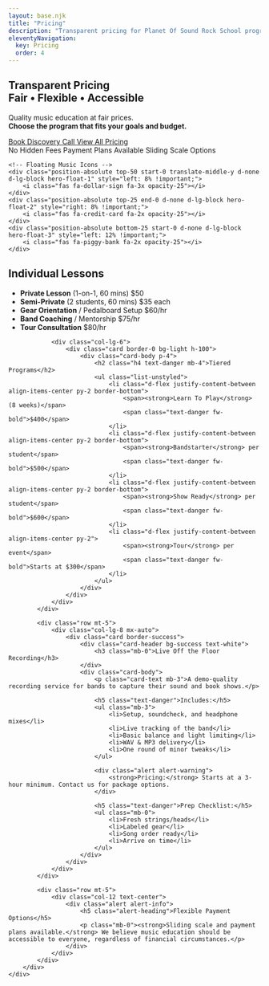```yaml
---
layout: base.njk
title: "Pricing"
description: "Transparent pricing for Planet Of Sound Rock School programs and individual lessons"
eleventyNavigation:
  key: Pricing
  order: 4
---
```


<!-- Pricing Hero Section -->
<section id="hero" class="hero d-flex align-items-center">
    <div class="container">
        <div class="row">
            <div class="col-lg-8 mx-auto text-center">
                <h1>
                    Transparent Pricing<br>
                    <span class="text-primary fw-bold">Fair • Flexible • Accessible</span>
                </h1>
                <p>
                    Quality music education at fair prices.<br>
                    <strong>Choose the program that fits your goals and budget.</strong>
                </p>
                <div class="d-flex flex-column flex-sm-row justify-content-center gap-3 mt-4">
                    <a href="/contact/" class="btn btn-primary btn-lg">
                        <i class="fas fa-calendar-alt me-2"></i>Book Discovery Call
                    </a>
                    <a href="#pricing-content" class="btn btn-outline-primary btn-lg">
                        <i class="fas fa-dollar-sign me-2"></i>View All Pricing
                    </a>
                </div>
                <div class="mt-4">
                    <span class="badge bg-light text-dark me-2 px-3 py-2">No Hidden Fees</span>
                    <span class="badge bg-light text-dark me-2 px-3 py-2">Payment Plans Available</span>
                    <span class="badge bg-light text-dark px-3 py-2">Sliding Scale Options</span>
                </div>
            </div>
        </div>
    </div>
    
    <!-- Floating Music Icons -->
    <div class="position-absolute top-50 start-0 translate-middle-y d-none d-lg-block hero-float-1" style="left: 8% !important;">
        <i class="fas fa-dollar-sign fa-3x opacity-25"></i>
    </div>
    <div class="position-absolute top-25 end-0 d-none d-lg-block hero-float-2" style="right: 8% !important;">
        <i class="fas fa-credit-card fa-2x opacity-25"></i>
    </div>
    <div class="position-absolute bottom-25 start-0 d-none d-lg-block hero-float-3" style="left: 12% !important;">
        <i class="fas fa-piggy-bank fa-2x opacity-25"></i>
    </div>
</section>

<!-- Pricing Content Section -->
<section class="py-5 bg-light">
    <div class="container">
        <div class="row">
            <div class="col-lg-10 mx-auto">
                <div class="row g-4">
                <div class="col-lg-6">
                    <div class="card border-0 bg-light h-100">
                        <div class="card-body p-4">
                            <h2 class="h4 text-danger mb-4">Individual Lessons</h2>
                            <ul class="list-unstyled">
                                <li class="d-flex justify-content-between align-items-center py-2 border-bottom">
                                    <span><strong>Private Lesson</strong> (1-on-1, 60 mins)</span>
                                    <span class="text-danger fw-bold">$50</span>
                                </li>
                                <li class="d-flex justify-content-between align-items-center py-2 border-bottom">
                                    <span><strong>Semi-Private</strong> (2 students, 60 mins)</span>
                                    <span class="text-danger fw-bold">$35 each</span>
                                </li>
                                <li class="d-flex justify-content-between align-items-center py-2 border-bottom">
                                    <span><strong>Gear Orientation</strong> / Pedalboard Setup</span>
                                    <span class="text-danger fw-bold">$60/hr</span>
                                </li>
                                <li class="d-flex justify-content-between align-items-center py-2 border-bottom">
                                    <span><strong>Band Coaching</strong> / Mentorship</span>
                                    <span class="text-danger fw-bold">$75/hr</span>
                                </li>
                                <li class="d-flex justify-content-between align-items-center py-2">
                                    <span><strong>Tour Consultation</strong></span>
                                    <span class="text-danger fw-bold">$80/hr</span>
                                </li>
                            </ul>
                        </div>
                    </div>
                </div>
                
                <div class="col-lg-6">
                    <div class="card border-0 bg-light h-100">
                        <div class="card-body p-4">
                            <h2 class="h4 text-danger mb-4">Tiered Programs</h2>
                            <ul class="list-unstyled">
                                <li class="d-flex justify-content-between align-items-center py-2 border-bottom">
                                    <span><strong>Learn To Play</strong> (8 weeks)</span>
                                    <span class="text-danger fw-bold">$400</span>
                                </li>
                                <li class="d-flex justify-content-between align-items-center py-2 border-bottom">
                                    <span><strong>Bandstarter</strong> per student</span>
                                    <span class="text-danger fw-bold">$500</span>
                                </li>
                                <li class="d-flex justify-content-between align-items-center py-2 border-bottom">
                                    <span><strong>Show Ready</strong> per student</span>
                                    <span class="text-danger fw-bold">$600</span>
                                </li>
                                <li class="d-flex justify-content-between align-items-center py-2">
                                    <span><strong>Tour</strong> per event</span>
                                    <span class="text-danger fw-bold">Starts at $300</span>
                                </li>
                            </ul>
                        </div>
                    </div>
                </div>
            </div>
            
            <div class="row mt-5">
                <div class="col-lg-8 mx-auto">
                    <div class="card border-success">
                        <div class="card-header bg-success text-white">
                            <h3 class="mb-0">Live Off the Floor Recording</h3>
                        </div>
                        <div class="card-body">
                            <p class="card-text mb-3">A demo-quality recording service for bands to capture their sound and book shows.</p>
                            
                            <h5 class="text-danger">Includes:</h5>
                            <ul class="mb-3">
                                <li>Setup, soundcheck, and headphone mixes</li>
                                <li>Live tracking of the band</li>
                                <li>Basic balance and light limiting</li>
                                <li>WAV & MP3 delivery</li>
                                <li>One round of minor tweaks</li>
                            </ul>
                            
                            <div class="alert alert-warning">
                                <strong>Pricing:</strong> Starts at a 3-hour minimum. Contact us for package options.
                            </div>
                            
                            <h5 class="text-danger">Prep Checklist:</h5>
                            <ul class="mb-0">
                                <li>Fresh strings/heads</li>
                                <li>Labeled gear</li>
                                <li>Song order ready</li>
                                <li>Arrive on time</li>
                            </ul>
                        </div>
                    </div>
                </div>
            </div>
            
            <div class="row mt-5">
                <div class="col-12 text-center">
                    <div class="alert alert-info">
                        <h5 class="alert-heading">Flexible Payment Options</h5>
                        <p class="mb-0"><strong>Sliding scale and payment plans available.</strong> We believe music education should be accessible to everyone, regardless of financial circumstances.</p>
                    </div>
                </div>
            </div>
        </div>
    </div>
</div>
